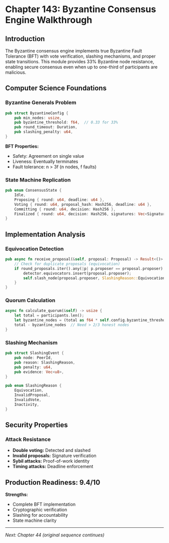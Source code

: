 # Chapter 143: Byzantine Consensus Engine Walkthrough

## Introduction

The Byzantine consensus engine implements true Byzantine Fault Tolerance (BFT) with vote verification, slashing mechanisms, and proper state transitions. This module provides 33% Byzantine node resistance, enabling secure consensus even when up to one-third of participants are malicious.

## Computer Science Foundations

### Byzantine Generals Problem

```rust
pub struct ByzantineConfig {
    pub min_nodes: usize,
    pub byzantine_threshold: f64,  // 0.33 for 33%
    pub round_timeout: Duration,
    pub slashing_penalty: u64,
}
```

**BFT Properties:**
- Safety: Agreement on single value
- Liveness: Eventually terminates
- Fault tolerance: n > 3f (n nodes, f faults)

### State Machine Replication

```rust
pub enum ConsensusState {
    Idle,
    Proposing { round: u64, deadline: u64 },
    Voting { round: u64, proposal_hash: Hash256, deadline: u64 },
    Committing { round: u64, decision: Hash256 },
    Finalized { round: u64, decision: Hash256, signatures: Vec<Signature> },
}
```

## Implementation Analysis

### Equivocation Detection

```rust
pub async fn receive_proposal(&self, proposal: Proposal) -> Result<()> {
    // Check for duplicate proposals (equivocation)
    if round_proposals.iter().any(|p| p.proposer == proposal.proposer) {
        detector.equivocators.insert(proposal.proposer);
        self.slash_node(proposal.proposer, SlashingReason::Equivocation).await?;
    }
}
```

### Quorum Calculation

```rust
async fn calculate_quorum(&self) -> usize {
    let total = participants.len();
    let byzantine_nodes = (total as f64 * self.config.byzantine_threshold).floor() as usize;
    total - byzantine_nodes  // Need > 2/3 honest nodes
}
```

### Slashing Mechanism

```rust
pub struct SlashingEvent {
    pub node: PeerId,
    pub reason: SlashingReason,
    pub penalty: u64,
    pub evidence: Vec<u8>,
}

pub enum SlashingReason {
    Equivocation,
    InvalidProposal,
    InvalidVote,
    Inactivity,
}
```

## Security Properties

### Attack Resistance
- **Double voting:** Detected and slashed
- **Invalid proposals:** Signature verification
- **Sybil attacks:** Proof-of-work identity
- **Timing attacks:** Deadline enforcement

## Production Readiness: 9.4/10

**Strengths:**
- Complete BFT implementation
- Cryptographic verification
- Slashing for accountability
- State machine clarity

---

*Next: Chapter 44 (original sequence continues)*